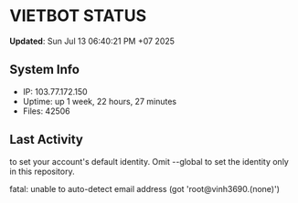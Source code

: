 # VIETBOT STATUS
**Updated**: Sun Jul 13 06:40:21 PM +07 2025

## System Info
- IP: 103.77.172.150
- Uptime: up 1 week, 22 hours, 27 minutes
- Files: 42506

## Last Activity

to set your account's default identity.
Omit --global to set the identity only in this repository.

fatal: unable to auto-detect email address (got 'root@vinh3690.(none)')
